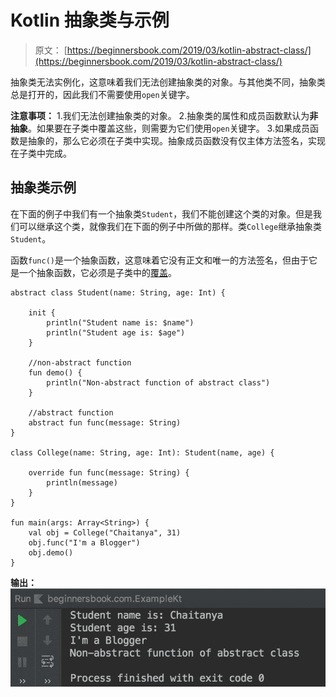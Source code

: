 # Kotlin 抽象类与示例

> 原文： [https://beginnersbook.com/2019/03/kotlin-abstract-class/](https://beginnersbook.com/2019/03/kotlin-abstract-class/)

抽象类无法实例化，这意味着我们无法创建抽象类的对象。与其他类不同，抽象类总是打开的，因此我们不需要使用`open`关键字。

**注意事项：**
1.我们无法创建抽象类的对象。
2.抽象类的属性和成员函数默认为**非抽象**。如果要在子类中覆盖这些，则需要为它们使用`open`关键字。
3.如果成员函数是抽象的，那么它必须在子类中实现。抽象成员函数没有仅主体方法签名，实现在子类中完成。

## 抽象类示例

在下面的例子中我们有一个抽象类`Student`，我们不能创建这个类的对象。但是我们可以继承这个类，就像我们在下面的例子中所做的那样。类`College`继承抽象类`Student`。

函数`func()`是一个抽象函数，这意味着它没有正文和唯一的方法签名，但由于它是一个抽象函数，它必须是子类中的[覆盖](https://beginnersbook.com/2019/03/kotlin-visibility-modifiers/)。

```
abstract class Student(name: String, age: Int) {

    init {
        println("Student name is: $name")
        println("Student age is: $age")
    }

    //non-abstract function
    fun demo() {
        println("Non-abstract function of abstract class")
    }

    //abstract function
    abstract fun func(message: String)
}

class College(name: String, age: Int): Student(name, age) {

    override fun func(message: String) {
        println(message)
    }
}

fun main(args: Array<String>) {
    val obj = College("Chaitanya", 31)
    obj.func("I'm a Blogger")
    obj.demo()
}
```

**输出：**
![Kotlin abstract class](img/59591201b465df96119682faa49b3661.jpg)